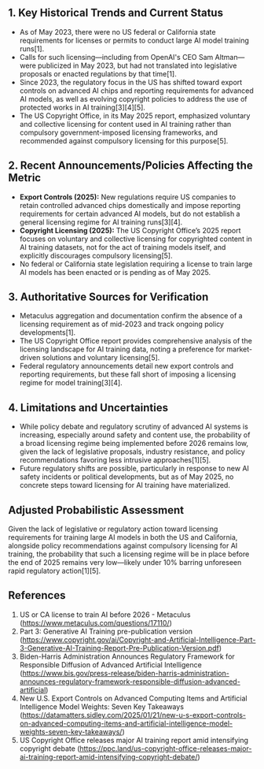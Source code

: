 ## 1. Key Historical Trends and Current Status

- As of May 2023, there were no US federal or California state requirements for licenses or permits to conduct large AI model training runs[1].
- Calls for such licensing—including from OpenAI's CEO Sam Altman—were publicized in May 2023, but had not translated into legislative proposals or enacted regulations by that time[1].
- Since 2023, the regulatory focus in the US has shifted toward export controls on advanced AI chips and reporting requirements for advanced AI models, as well as evolving copyright policies to address the use of protected works in AI training[3][4][5].
- The US Copyright Office, in its May 2025 report, emphasized voluntary and collective licensing for content used in AI training rather than compulsory government-imposed licensing frameworks, and recommended against compulsory licensing for this purpose[5].

## 2. Recent Announcements/Policies Affecting the Metric

- **Export Controls (2025):** New regulations require US companies to retain controlled advanced chips domestically and impose reporting requirements for certain advanced AI models, but do not establish a general licensing regime for AI training runs[3][4].
- **Copyright Licensing (2025):** The US Copyright Office’s 2025 report focuses on voluntary and collective licensing for copyrighted content in AI training datasets, not for the act of training models itself, and explicitly discourages compulsory licensing[5].
- No federal or California state legislation requiring a license to train large AI models has been enacted or is pending as of May 2025.

## 3. Authoritative Sources for Verification

- Metaculus aggregation and documentation confirm the absence of a licensing requirement as of mid-2023 and track ongoing policy developments[1].
- The US Copyright Office report provides comprehensive analysis of the licensing landscape for AI training data, noting a preference for market-driven solutions and voluntary licensing[5].
- Federal regulatory announcements detail new export controls and reporting requirements, but these fall short of imposing a licensing regime for model training[3][4].

## 4. Limitations and Uncertainties

- While policy debate and regulatory scrutiny of advanced AI systems is increasing, especially around safety and content use, the probability of a broad licensing regime being implemented before 2026 remains low, given the lack of legislative proposals, industry resistance, and policy recommendations favoring less intrusive approaches[1][5].
- Future regulatory shifts are possible, particularly in response to new AI safety incidents or political developments, but as of May 2025, no concrete steps toward licensing for AI training have materialized.

## Adjusted Probabilistic Assessment

Given the lack of legislative or regulatory action toward licensing requirements for training large AI models in both the US and California, alongside policy recommendations against compulsory licensing for AI training, the probability that such a licensing regime will be in place before the end of 2025 remains very low—likely under 10% barring unforeseen rapid regulatory action[1][5].

## References

1. US or CA license to train AI before 2026 - Metaculus (https://www.metaculus.com/questions/17110/)
2. Part 3: Generative AI Training pre-publication version (https://www.copyright.gov/ai/Copyright-and-Artificial-Intelligence-Part-3-Generative-AI-Training-Report-Pre-Publication-Version.pdf)
3. Biden-Harris Administration Announces Regulatory Framework for Responsible Diffusion of Advanced Artificial Intelligence (https://www.bis.gov/press-release/biden-harris-administration-announces-regulatory-framework-responsible-diffusion-advanced-artificial)
4. New U.S. Export Controls on Advanced Computing Items and Artificial Intelligence Model Weights: Seven Key Takeaways (https://datamatters.sidley.com/2025/01/21/new-u-s-export-controls-on-advanced-computing-items-and-artificial-intelligence-model-weights-seven-key-takeaways/)
5. US Copyright Office releases major AI training report amid intensifying copyright debate (https://ppc.land/us-copyright-office-releases-major-ai-training-report-amid-intensifying-copyright-debate/)